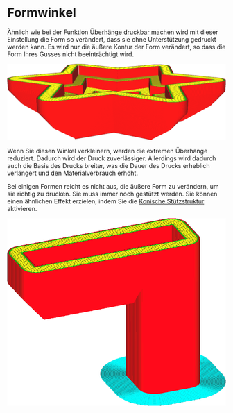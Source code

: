Formwinkel
====
Ähnlich wie bei der Funktion [Überhänge druckbar machen](../../../articles/experimental/conical_overhang_enabled.md) wird mit dieser Einstellung die Form so verändert, dass sie ohne Unterstützung gedruckt werden kann. Es wird nur die äußere Kontur der Form verändert, so dass die Form Ihres Gusses nicht beeinträchtigt wird.

<!--screenshot {
"image_path": "mold_angle.png",
"models": [
    {
        "script": "star_podium.scad",
        "transformation": ["mirrorZ"]
    }
],
"camera_position": [81, 129, 45],
"settings": {
    "mold_enabled": "True"
},
"colours": 48
}-->
![Bei einem Winkel von 40 Grad kann die Unterseite dieser Form ohne Unterstützung gedruckt werden](../../../articles/images/mold_angle.png)

Wenn Sie diesen Winkel verkleinern, werden die extremen Überhänge reduziert. Dadurch wird der Druck zuverlässiger. Allerdings wird dadurch auch die Basis des Drucks breiter, was die Dauer des Drucks erheblich verlängert und den Materialverbrauch erhöht.

Bei einigen Formen reicht es nicht aus, die äußere Form zu verändern, um sie richtig zu drucken. Sie muss immer noch gestützt werden. Sie können einen ähnlichen Effekt erzielen, indem Sie die [Konische Stützstruktur](../../../articles/experimental/support_conical_enabled.md) aktivieren.

<!--screenshot {
"image_path": "mold_needs_support.png",
"models": [{"script": "basic_overhang.scad"}],
"camera_position": [20, 183, 97],
"settings": {
    "mold_enabled": "True"
},
"colours": 32
}-->
![Diese Form braucht noch Unterstützung](../../../articles/images/mold_needs_support.png)